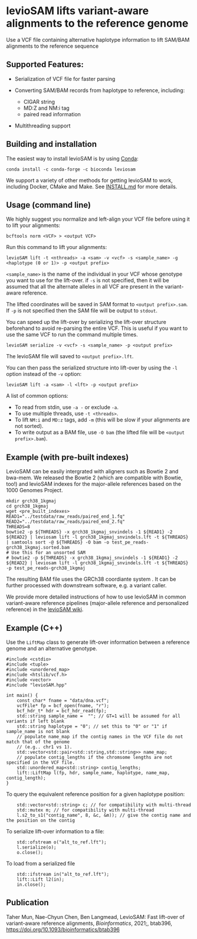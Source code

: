# levioSAM lifts variant-aware alignments to the reference genome

Use a VCF file containing alternative haplotype information to lift SAM/BAM alignments
to the reference sequence


## Supported Features:

- Serialization of VCF file for faster parsing

- Converting SAM/BAM records from haplotype to reference, including:
    - CIGAR string
    - MD:Z and NM:i tag
    - paired read information

- Multithreading support

## Building and installation

The easiest way to install levioSAM is by using [Conda](https://docs.conda.io/en/latest/):

```
conda install -c conda-forge -c bioconda leviosam
```

We support a variety of other methods for getting levioSAM to work, including Docker, CMake and Make. See
[INSTALL.md](INSTALL.md) for more details.


## Usage (command line)

We highly suggest you normalize and left-align your VCF file before using it to lift your alignments:
```
bcftools norm <VCF> > <output VCF>
```

Run this command to lift your alignments:
```
levioSAM lift -t <nthreads> -a <sam> -v <vcf> -s <sample_name> -g <haplotype (0 or 1)> -p <output prefix>
```

`<sample_name>` is the name of the individual in your VCF whose genotype you want to use for the lift-over.
if `-s` is not specified, then it will be assumed that all the alternate alleles in all VCF are present in the variant-aware
reference.

The lifted coordinates will be saved in SAM format to `<output prefix>.sam`. If `-p` is not specified then the SAM file
will be output to `stdout`.

You can speed up the lift-over by serializing the lift-over structure beforehand to avoid re-parsing the entire VCF. This
is useful if you want to use the same VCF to run the command multiple times.
```
levioSAM serialize -v <vcf> -s <sample_name> -p <output prefix>
```
The levioSAM file will saved to `<output prefix>.lft`.

You can then pass the serialized structure into lift-over by using the `-l` option instead of the `-v` option:
```
levioSAM lift -a <sam> -l <lft> -p <output prefix>
```

A list of common options:

- To read from stdin, use `-a -` or exclude `-a`.
- To use multiple threads, use `-t <threads>`.
- To lift `NM:i` and `MD:z` tags, add `-m` (this will be slow if your alignments are not sorted).
- To write output as a BAM file, use `-O bam` (the lifted file will be `<output prefix>.bam`).


## Example (with pre-built indexes)

LevioSAM can be easily intergrated with aligners such as Bowtie 2 and bwa-mem.
We released the Bowtie 2 (which are compatible with Bowtie, too!) and levioSAM indexes for the major-allele references based on the 1000 Genomes Project. 

```
mkdir grch38_1kgmaj
cd grch38_1kgmaj
wget <pre_built_indexes>
READ1="../testdata/raw_reads/paired_end_1.fq"
READ2="../testdata/raw_reads/paired_end_2.fq"
THREADS=8
bowtie2 -p ${THREADS} -x grch38_1kgmaj_snvindels -1 ${READ1} -2 ${READ2} | leviosam lift -l grch38_1kgmaj_snvindels.lft -t ${THREADS} | samtools sort -@ ${THREADS} -O bam -o test_pe_reads-grch38_1kgmaj.sorted.bam
# Use this for an unsorted SAM
# bowtie2 -p ${THREADS} -x grch38_1kgmaj_snvindels -1 ${READ1} -2 ${READ2} | leviosam lift -l grch38_1kgmaj_snvindels.lft -t ${THREADS} -p test_pe_reads-grch38_1kgmaj
```

The resulting BAM file uses the GRCh38 coordiante system . It can be further processed with downstream software, e.g. a variant caller.

We provide more detailed instructions of how to use levioSAM in common variant-aware reference pipelines (major-allele reference and personalized reference) in the [levioSAM wiki](https://github.com/alshai/levioSAM/wiki/Alignment-with-variant-aware-reference-genomes).

## Example (C++)

Use the `LiftMap` class to generate lift-over information between a reference genome and an alternative genotype.

```
#include <cstdio>
#include <tuple>
#include <unordered_map>
#include <htslib/vcf.h>
#include <vector>
#include "levioSAM.hpp"

int main() {
    const char* fname = "data/dna.vcf";
    vcfFile* fp = bcf_open(fname, "r");
    bcf_hdr_t* hdr = bcf_hdr_read(fp);
    std::string sample_name =  ""; // GT=1 will be assumed for all variants if left blank
    std::string haplotype = "0"; // set this to "0" or "1" if sample_name is not blank
    // populate name_map if the contig names in the VCF file do not match that of the genome
    // (e.g.. chr1 vs 1).
    std::vector<std::pair<std::string,std::string>> name_map;
    // populate contig_lengths if the chromsome lengths are not specified in the VCF file.
    std::unordered_map<std::string> contig_lengths;
    lift::LiftMap l(fp, hdr, sample_name, haplotype, name_map, contig_length);
}
```

To query the equivalent reference position for a given haplotype position:

```
    std::vector<std::string> c; // for compatibility with multi-thread
    std::mutex m; // for compatibility with multi-thread
    l.s2_to_s1("contig_name", 8, &c, &m)); // give the contig name and the position on the contig
```

To serialize lift-over information to a file:

```
    std::ofstream o("alt_to_ref.lft");
    l.serialize(o);
    o.close();
```

To load from a serialized file

```
    std::ifstream in("alt_to_ref.lft");
    lift::Lift l2(in);
    in.close();
```

## Publication

Taher Mun, Nae-Chyun Chen, Ben Langmead, LevioSAM: Fast lift-over of variant-aware reference alignments, _Bioinformatics_, 2021;, btab396, https://doi.org/10.1093/bioinformatics/btab396
